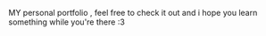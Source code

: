 MY personal portfolio , feel free to check it out and i hope you learn something while you're there :3
